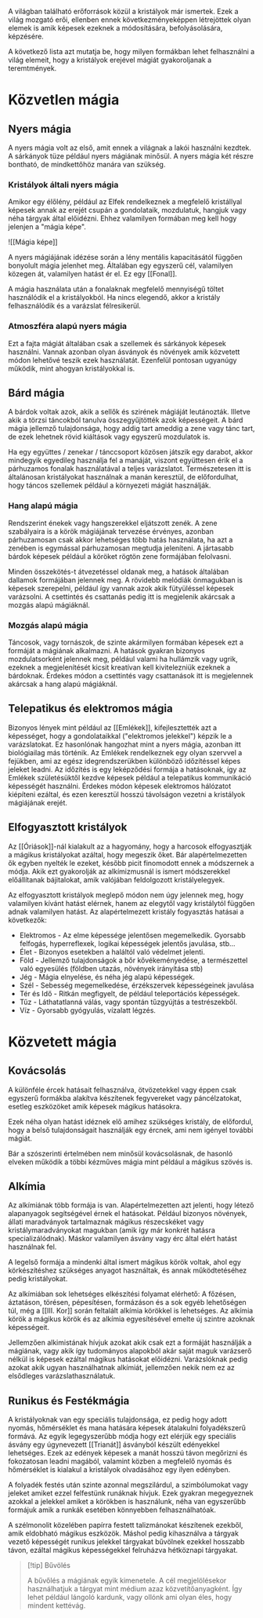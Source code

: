 A világban található erőforrások közül a kristályok már ismertek. Ezek a világ mozgató erői, ellenben ennek következményeképpen létrejöttek olyan elemek is amik képesek ezeknek a módosítására, befolyásolására, képzésére.

A következő lista azt mutatja be, hogy milyen formákban lehet felhasználni a világ elemeit, hogy a kristályok erejével mágiát gyakoroljanak a teremtmények.

# Közvetlen mágia
## Nyers mágia
A nyers mágia volt az első, amit ennek a világnak a lakói használni kezdtek. A sárkányok tüze például nyers mágiának minősül. A nyers mágia két részre bontható, de mindkettőhöz manára van szükség.

### Kristályok általi nyers mágia
Amikor egy élőlény, például az Elfek rendelkeznek a megfelelő kristállyal képesek annak az erejét csupán a gondolataik, mozdulatuk, hangjuk vagy néha tárgyak által előidézni. Ehhez valamilyen formában meg kell hogy jelenjen a "mágia képe".

![[Mágia képe]]

A nyers mágiájának idézése során a lény mentális kapacitásától függően bonyolult mágia jelenhet meg. Általában egy egyszerű cél, valamilyen közegen át, valamilyen hatást ér el. Ez egy [[Fonal]].

A mágia használata után a fonalaknak megfelelő mennyiségű töltet használódik el a kristályokból. Ha nincs elegendő, akkor a kristály felhasználódik és a varázslat félresikerül.

### Atmoszféra alapú nyers mágia
Ezt a fajta mágiát általában csak a szellemek és sárkányok képesek használni. Vannak azonban olyan ásványok és növények amik közvetett módon lehetővé teszik ezek használatát. Ezenfelül pontosan ugyanúgy működik, mint ahogyan kristályokkal is.

## Bárd mágia

A bárdok voltak azok, akik a sellők és szirének mágiáját leutánozták. Illetve akik a törzsi táncokból tanulva összegyűjtötték azok képességeit. A bárd mágia jellemző tulajdonsága, hogy addig tart ameddig a zene vagy tánc tart, de ezek lehetnek rövid kiáltások vagy egyszerű mozdulatok is.

Ha egy együttes / zenekar / tánccsoport közösen játszik egy darabot, akkor mindegyik egyedileg használja fel a manáját, viszont együttesen érik el a párhuzamos fonalak használatával a teljes varázslatot. Természetesen itt is általánosan kristályokat használnak a manán keresztül, de előfordulhat, hogy táncos szellemek például a környezeti mágiát használják.
### Hang alapú mágia
Rendszerint énekek vagy hangszerekkel eljátszott zenék. A zene szabályaira is a körök mágiájának tervezése érvényes, azonban párhuzamosan csak akkor lehetséges több hatás használata, ha azt a zenében is egymással párhuzamosan megtudja jeleníteni. A jártasabb bárdok képesek például a köröket rögtön zene formájában felolvasni.

Minden összekötés-t átvezetéssel oldanak meg, a hatások általában dallamok formájában jelennek meg. A rövidebb melódiák önmagukban is képesek szerepelni, például így vannak azok akik fütyüléssel képesek varázsolni. A csettintés és csattanás pedig itt is megjelenik akárcsak a mozgás alapú mágiáknál.

### Mozgás alapú mágia
Táncosok, vagy tornászok, de szinte akármilyen formában képesek ezt a formáját a mágiának alkalmazni. A hatások gyakran bizonyos mozdulatsorként jelennek meg, például valami ha hullámzik vagy ugrik, ezeknek a megjelenítését kicsit kreatívan kell kivitelezniük ezeknek a bárdoknak. Érdekes módon a csettintés vagy csattanások itt is megjelennek akárcsak a hang alapú mágiáknál.

## Telepatikus és elektromos mágia
Bizonyos lények mint például az [[Emlékek]], kifejlesztették azt a képességet, hogy a gondolataikkal ("elektromos jelekkel") képzik le a varázslatokat. Ez hasonlónak hangozhat mint a nyers mágia, azonban itt biológiailag más történik. Az Emlékek rendelkeznek egy olyan szervvel a fejükben, ami az egész idegrendszerükben különböző időzítéssel képes jeleket leadni. Az időzítés is egy leképződési formája a hatásoknak, így az Emlékek születésüktől kezdve képesek például a telepatikus kommunikáció képességét használni. Érdekes módon képesek elektromos hálózatot kiépíteni ezáltal, és ezen keresztül hosszú távolságon vezetni a kristályok mágiájának erejét.

## Elfogyasztott kristályok
Az [[Óriások]]-nál kialakult az a hagyomány, hogy a harcosok elfogyasztják a mágikus kristályokat azáltal, hogy megeszik őket. Bár alapértelmezetten ők egyben nyelték le ezeket, később picit finomodott ennek a módszernek a módja. Akik ezt gyakorolják az alkímizmusnál is ismert módszerekkel előállítanak bájitalokat, amik valójában feldolgozott kristályelegyek.

Az elfogyasztott kristályok meglepő módon nem úgy jelennek meg, hogy valamilyen kívánt hatást elérnek, hanem az elegytől vagy kristálytól függően adnak valamilyen hatást.
Az alapértelmezett kristály fogyasztás hatásai a következők:
- Elektromos - Az elme képessége jelentősen megemelkedik. Gyorsabb felfogás, hyperreflexek, logikai képességek jelentős javulása, stb...
- Élet - Bizonyos esetekben a haláltól való védelmet jelenti.
- Föld - Jellemző tulajdonságok a bőr kővékeményedése, a természettel való egyesülés (földben utazás, növények irányítása stb)
- Jég - Mágia elnyelése, és néha jég alapú képességek.
- Szél - Sebesség megemelkedése, érzékszervek képességeinek javulása
- Tér és Idő - Ritkán megfigyelt, de például teleportációs képességek.
- Tűz - Láthatatlanná válás, vagy spontán tűzgyújtás a testrészekből.
- Víz - Gyorsabb gyógyulás, vízalatt légzés.

# Közvetett mágia
## Kovácsolás

A különféle ércek hatásait felhasználva, ötvözetekkel vagy éppen csak egyszerű formákba alakítva készítenek fegyvereket vagy páncélzatokat, esetleg eszközöket amik képesek mágikus hatásokra.

Ezek néha olyan hatást idéznek elő amihez szükséges kristály, de előfordul, hogy a belső tulajdonságait használják egy ércnek, ami nem igényel további mágiát.

Bár a szószerinti értelmében nem minősül kovácsolásnak, de hasonló elveken működik a többi kézműves mágia mint például a mágikus szövés is.

## Alkímia

Az alkímiának több formája is van. Alapértelmezetten azt jelenti, hogy létező alapanyagok segítségével érnek el hatásokat. Például bizonyos növények, állati maradványok tartalmaznak mágikus részecskéket vagy kristálymaradványokat magukban (amik így már konkrét hatásra specializálódnak). Máskor valamilyen ásvány vagy érc által elért hatást használnak fel.

A legelső formája a mindenki által ismert mágikus körök voltak, ahol egy körkészítéshez szükséges anyagot használtak, és annak működtetéséhez pedig kristályokat.

Az alkímiában sok lehetséges elkészítési folyamat elérhető: A főzésen, áztatáson, törésen, pépesítésen, formázáson és a sok egyéb lehetőségen túl, még a [[III. Kor]] során feltalált alkímia körökkel is lehetséges. Az alkímia körök a mágikus körök és az alkímia egyesítésével emelte új szintre azoknak képességeit.

Jellemzően alkimistának hívjuk azokat akik csak ezt a formáját használják a mágiának, vagy akik így tudományos alapokból akár saját maguk varázserő nélkül is képesek ezáltal mágikus hatásokat előidézni. Varázslóknak pedig azokat akik ugyan használhatnak alkímiát, jellemzően nekik nem ez az elsődleges varázslathasználatuk.

## Runikus és Festékmágia

A kristályoknak van egy speciális tulajdonsága, ez pedig hogy adott nyomás, hőmérséklet és mana hatására képesek átalakulni folyadékszerű formává. Az egyik legegyszerűbb módja hogy ezt elérjük egy speciális ásvány egy úgynevezett [[Trianát]] ásványból készült edényekkel lehetséges. Ezek az edények képesek a manát hosszú távon megőrizni és fokozatosan leadni magából, valamint közben a megfelelő nyomás és hőmérséklet is kialakul a kristályok olvadásához egy ilyen edényben.

A folyadék festés után szinte azonnal megszilárdul, a szimbólumokat vagy jeleket amiket ezzel felfestünk runáknak hívjuk. Ezek gyakran megegyeznek azokkal a jelekkel amiket a körökben is használunk, néha van egyszerűbb formájuk amik a runkák esetében könnyebben felhasználhatóak.

A szélmonolit közelében papírra festett talizmánokat készítenek ezekből, amik eldobható mágikus eszközök. Máshol pedig kihasználva a tárgyak vezető képességét runikus jelekkel tárgyakat bűvölnek ezekkel hosszabb távon, ezáltal mágikus képességekkel felruházva hétköznapi tárgyakat.

> [!tip] Bűvölés
>
> A bűvőlés a mágiának egyik kimenetele. A cél megjelölésekor használhatjuk a tárgyat mint médium azaz közvetítőanyagként. Így lehet például lángoló kardunk, vagy ollónk ami olyan éles, hogy mindent kettévág.

